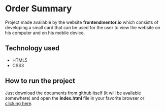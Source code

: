 # Order Summary
Project made available by the website **frontendmentor.io** which consists of developing a small card that can be used for the user to view the website on his computer and on his mobile device.
## Technology used
- HTML5
- CSS3
## How to run the project
Just download the documents from github itself (it will be available somewhere) and open the **index.html** file in your favorite browser or [clicking here](https://dodstim.github.io/nft-preview-card-component/).
